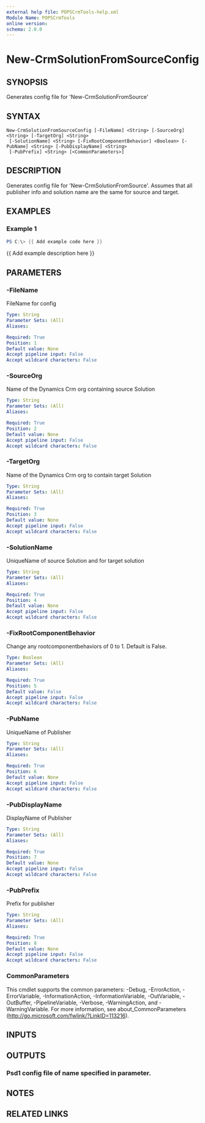 ```yaml
---
external help file: POPSCrmTools-help.xml
Module Name: POPSCrmTools
online version:
schema: 2.0.0
---
```


# New-CrmSolutionFromSourceConfig

## SYNOPSIS
Generates config file for 'New-CrmSolutionFromSource'

## SYNTAX

```
New-CrmSolutionFromSourceConfig [-FileName] <String> [-SourceOrg] <String> [-TargetOrg] <String>
 [-SolutionName] <String> [-FixRootComponentBehavior] <Boolean> [-PubName] <String> [-PubDisplayName] <String>
 [-PubPrefix] <String> [<CommonParameters>]
```

## DESCRIPTION
Generates config file for 'New-CrmSolutionFromSource'.
Assumes
that all publisher info and solution name are the same for source
and target.

## EXAMPLES

### Example 1
```powershell
PS C:\> {{ Add example code here }}
```

{{ Add example description here }}

## PARAMETERS

### -FileName
FileName for config

```yaml
Type: String
Parameter Sets: (All)
Aliases:

Required: True
Position: 1
Default value: None
Accept pipeline input: False
Accept wildcard characters: False
```

### -SourceOrg
Name of the Dynamics Crm org containing source Solution

```yaml
Type: String
Parameter Sets: (All)
Aliases:

Required: True
Position: 2
Default value: None
Accept pipeline input: False
Accept wildcard characters: False
```

### -TargetOrg
Name of the Dynamics Crm org to contain target Solution

```yaml
Type: String
Parameter Sets: (All)
Aliases:

Required: True
Position: 3
Default value: None
Accept pipeline input: False
Accept wildcard characters: False
```

### -SolutionName
UniqueName of source Solution and for target solution

```yaml
Type: String
Parameter Sets: (All)
Aliases:

Required: True
Position: 4
Default value: None
Accept pipeline input: False
Accept wildcard characters: False
```

### -FixRootComponentBehavior
Change any rootcomponentbehaviors of 0 to 1.
Default is False.

```yaml
Type: Boolean
Parameter Sets: (All)
Aliases:

Required: True
Position: 5
Default value: False
Accept pipeline input: False
Accept wildcard characters: False
```

### -PubName
UniqueName of Publisher

```yaml
Type: String
Parameter Sets: (All)
Aliases:

Required: True
Position: 6
Default value: None
Accept pipeline input: False
Accept wildcard characters: False
```

### -PubDisplayName
DisplayName of Publisher

```yaml
Type: String
Parameter Sets: (All)
Aliases:

Required: True
Position: 7
Default value: None
Accept pipeline input: False
Accept wildcard characters: False
```

### -PubPrefix
Prefix for publisher

```yaml
Type: String
Parameter Sets: (All)
Aliases:

Required: True
Position: 8
Default value: None
Accept pipeline input: False
Accept wildcard characters: False
```

### CommonParameters
This cmdlet supports the common parameters: -Debug, -ErrorAction, -ErrorVariable, -InformationAction, -InformationVariable, -OutVariable, -OutBuffer, -PipelineVariable, -Verbose, -WarningAction, and -WarningVariable.
For more information, see about_CommonParameters (http://go.microsoft.com/fwlink/?LinkID=113216).

## INPUTS

## OUTPUTS

### Psd1 config file of name specified in parameter.
## NOTES

## RELATED LINKS
